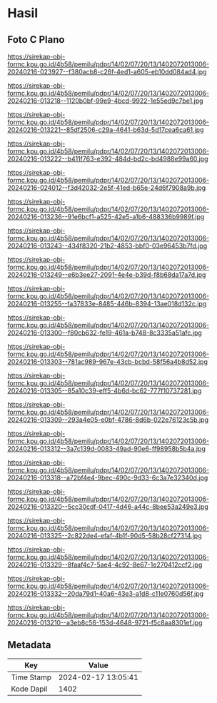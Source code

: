 # Hasil

## Foto C Plano

https://sirekap-obj-formc.kpu.go.id/4b58/pemilu/pdpr/14/02/07/20/13/1402072013006-20240216-023927--f380acb8-c26f-4ed1-a605-eb10dd084ad4.jpg

https://sirekap-obj-formc.kpu.go.id/4b58/pemilu/pdpr/14/02/07/20/13/1402072013006-20240216-013218--1120b0bf-99e9-4bcd-9922-1e55ed9c7be1.jpg

https://sirekap-obj-formc.kpu.go.id/4b58/pemilu/pdpr/14/02/07/20/13/1402072013006-20240216-013221--85df2506-c29a-4641-b63d-5d17cea6ca61.jpg

https://sirekap-obj-formc.kpu.go.id/4b58/pemilu/pdpr/14/02/07/20/13/1402072013006-20240216-013222--b411f763-e392-484d-bd2c-bd4988e99a60.jpg

https://sirekap-obj-formc.kpu.go.id/4b58/pemilu/pdpr/14/02/07/20/13/1402072013006-20240216-024012--f3d42032-2e5f-41ed-b65e-24d6f7908a9b.jpg

https://sirekap-obj-formc.kpu.go.id/4b58/pemilu/pdpr/14/02/07/20/13/1402072013006-20240216-013236--91e6bcf1-a525-42e5-a1b6-488336b9989f.jpg

https://sirekap-obj-formc.kpu.go.id/4b58/pemilu/pdpr/14/02/07/20/13/1402072013006-20240216-013243--434f8320-21b2-4853-bbf0-03e96453b7fd.jpg

https://sirekap-obj-formc.kpu.go.id/4b58/pemilu/pdpr/14/02/07/20/13/1402072013006-20240216-013249--e6b3ee27-2091-4e4e-b39d-f8b68da17a7d.jpg

https://sirekap-obj-formc.kpu.go.id/4b58/pemilu/pdpr/14/02/07/20/13/1402072013006-20240216-013255--fa37833e-8485-446b-8394-13ae018d132c.jpg

https://sirekap-obj-formc.kpu.go.id/4b58/pemilu/pdpr/14/02/07/20/13/1402072013006-20240216-013300--f80cb632-fe19-461a-b748-8c3335a51afc.jpg

https://sirekap-obj-formc.kpu.go.id/4b58/pemilu/pdpr/14/02/07/20/13/1402072013006-20240216-013303--781ac989-967e-43cb-bcbd-58f56a4b8d52.jpg

https://sirekap-obj-formc.kpu.go.id/4b58/pemilu/pdpr/14/02/07/20/13/1402072013006-20240216-013305--85a10c39-eff5-4b6d-bc62-777f10737281.jpg

https://sirekap-obj-formc.kpu.go.id/4b58/pemilu/pdpr/14/02/07/20/13/1402072013006-20240216-013309--293a4e05-e0bf-4786-8d6b-022e76123c5b.jpg

https://sirekap-obj-formc.kpu.go.id/4b58/pemilu/pdpr/14/02/07/20/13/1402072013006-20240216-013312--3a7c139d-0083-49ad-90e6-ff98958b5b4a.jpg

https://sirekap-obj-formc.kpu.go.id/4b58/pemilu/pdpr/14/02/07/20/13/1402072013006-20240216-013318--a72bf4e4-9bec-490c-9d33-6c3a7e32340d.jpg

https://sirekap-obj-formc.kpu.go.id/4b58/pemilu/pdpr/14/02/07/20/13/1402072013006-20240216-013320--5cc30cdf-0417-4d46-a44c-8bee53a249e3.jpg

https://sirekap-obj-formc.kpu.go.id/4b58/pemilu/pdpr/14/02/07/20/13/1402072013006-20240216-013325--2c822de4-efaf-4b1f-90d5-58b28cf27314.jpg

https://sirekap-obj-formc.kpu.go.id/4b58/pemilu/pdpr/14/02/07/20/13/1402072013006-20240216-013329--8faaf4c7-5ae4-4c92-8e67-1e270412ccf2.jpg

https://sirekap-obj-formc.kpu.go.id/4b58/pemilu/pdpr/14/02/07/20/13/1402072013006-20240216-013332--20da79d1-40a6-43e3-a1d8-c11e0760d56f.jpg

https://sirekap-obj-formc.kpu.go.id/4b58/pemilu/pdpr/14/02/07/20/13/1402072013006-20240216-013210--a3eb8c56-153d-4648-9721-f5c8aa8301ef.jpg


## Metadata

| Key        | Value               |
| ---------- | ------------------- |
| Time Stamp | 2024-02-17 13:05:41 |
| Kode Dapil | 1402                |



